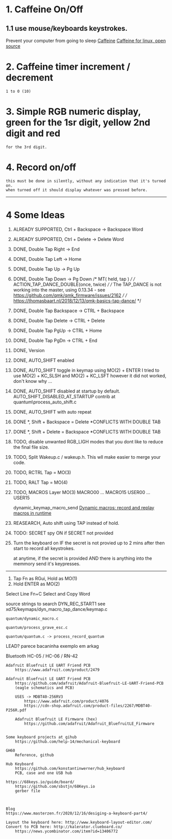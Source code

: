
# 1. Caffeine On/Off

## 1.1 use mouse/keyboards keystrokes.
Prevent your computer from going to sleep
[Caffeine](https://www.zhornsoftware.co.uk/caffeine/)
[Caffeine for linux, open source](https://launchpad.net/caffeine)
	
# 2. Caffeine timer increment / decrement
	1 to 0 (10)

# 3. Simple RGB numeric display, green for the 1sr digit, yellow 2nd digit and red
	for the 3rd digit.

# 4. Record on/off
	this must be done in silently, without any indication that it's turned on.
	when turned off it should display whatever was pressed before.
	
---
# 4 Some Ideas
1. ALREADY SUPPORTED, Ctrl + Backspace -> Backspace Word
1. ALREADY SUPPORTED, Ctrl + Delete    -> Delete Word

1. DONE, Double Tap Right -> End
1. DONE, Double Tap Left  -> Home
1. DONE, Double Tap Up    -> Pg Up
1. DONE, Double Tap Down  -> Pg Down
    /* MT( held, tap ) */
    /* ACTION_TAP_DANCE_DOUBLE(once, twice) */
    /* The TAP_DANCE is not working into the master, using 0.13.34 - see https://github.com/qmk/qmk_firmware/issues/2162 */
    /* https://thomasbaart.nl/2018/12/13/qmk-basics-tap-dance/ */

1. DONE, Double Tap Backspace -> CTRL + Backspace
1. DONE, Double Tap Delete    -> CTRL + Delete
1. DONE, Double Tap PgUp      -> CTRL + Home
1. DONE, Double Tap PgDn      -> CTRL + End

1. DONE, Version

1. DONE, AUTO_SHIFT enabled
1. DONE, AUTO_SHIFT toggle in keymap
    using MO(2) + ENTER
    I tried to use MO(2) + KC_SLSH and MO(2) + KC_LSFT however it did not worked, don't know why ...

1. DONE, AUTO_SHIFT disabled at startup by default.
    AUTO_SHIFT_DISABLED_AT_STARTUP
    contrib at quantum\process_auto_shift.c

1. DONE, AUTO_SHIFT with auto repeat

1. DONE *, Shift + Backspace = Delete       *CONFLICTS WITH DOUBLE TAB
1. DONE *, Shift + Delete = Backspace       *CONFLICTS WITH DOUBLE TAB

1. TODO, disable unwanted RGB_LIGH modes that you dont like to reduce the final file size.

1. TODO, Split Wakeup.c / wakeup.h. This wll make easier to merge your code.

1. TODO, RCTRL Tap = MO(3)
1. TODO, RALT Tap = MO(4)

1. TODO, MACROS Layer MO(3)
    MACRO00 ... MACRO15
    USER00 ... USER15
    
    dynamic_keymap_macro_send
    [Dynamic macros: record and replay macros in runtime](https://git.roxanne.dev/roxxers/qmk-custom-firmware/src/commit/e229dcadb5c9f8c09f14a439fe5a4c7c48ba2249/Macros.md?lang=tr-TR#dynamic-macros-record-and-replay-macros-in-runtime)

1. REASEARCH, Auto shift using TAP instead of hold.

1. TODO: SECRET
    spy ON if SECRET not provided
1. Turn the keyboard on
    IF the secret is not provied up to 2 mins after then start to record all keystrokes.
    
    at anytime, if the secret is provided AND there is anything into the memmory
        send it's keypresses.

---
1. Tap Fn as RGui, Hold as MO(1)
1. Hold ENTER as MO(2)

Select Line
Fn+C Select and Copy Word


source strings to search
DYN_REC_START1 
	see xd75/keymaps/dyn_macro_tap_dance/keymap.c

	quantum/dynamic_macro.c
	
	quantum/process_grave_esc.c
	
	quantum/quantum.c -> process_record_quantum

LEAD?
    parece bacaninha
    exemplo em arkag

Bluetooth
    HC-05 / HC-06 / RN-42

    Adafruit Bluefruit LE UART Friend PCB
        https://www.adafruit.com/product/2479
    
    Adafruit Bluefruit LE UART Friend PCB
        https://github.com/adafruit/Adafruit-Bluefruit-LE-UART-Friend-PCB
        (eagle schematics and PCB)

        USES -> MDBT40-256RV3
            https://www.adafruit.com/product/4076
            https://cdn-shop.adafruit.com/product-files/2267/MDBT40-P256R.pdf

        Adafruit Bluefruit LE Firmware (hex)
            https://github.com/adafruit/Adafruit_BluefruitLE_Firmware


    Some keyboard projects at gihub
        https://github.com/help-14/mechanical-keyboard

    GH60
        Reference, github

    Hub Keyboard
        https://github.com/konstantinwerner/hub_keyboard
        PCB, case and one USB hub

    https://68keys.io/guide/board/
        https://github.com/sbstjn/68Keys.io
        gerber file
 


    Blog
    https://www.masterzen.fr/2020/12/16/desiging-a-keyboard-part4/
    
    Layout the keyboard here: http://www.keyboard-layout-editor.com/
    Convert to PCB here: http://kalerator.clueboard.co/
        https://news.ycombinator.com/item?id=13406772
